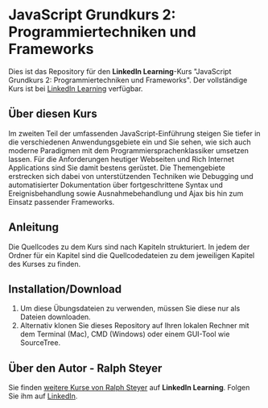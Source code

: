 # JavaScript Grundkurs 2: Programmiertechniken und Frameworks
Dies ist das Repository für den **LinkedIn Learning**-Kurs "JavaScript Grundkurs 2: Programmiertechniken und Frameworks". Der vollständige Kurs ist bei [LinkedIn Learning](https://de.linkedin.com/learning/javascript-grundkurs-2-programmiertechniken-und-frameworks) verfügbar.

## Über diesen Kurs
Im zweiten Teil der umfassenden JavaScript-Einführung steigen Sie tiefer in die verschiedenen Anwendungsgebiete ein und Sie sehen, wie sich auch moderne Paradigmen mit dem Programmiersprachenklassiker umsetzen lassen. Für die Anforderungen heutiger Webseiten und Rich Internet Applications sind Sie damit bestens gerüstet. Die Themengebiete erstrecken sich dabei von unterstützenden Techniken wie Debugging und automatisierter Dokumentation über fortgeschrittene Syntax und Ereignisbehandlung sowie Ausnahmebehandlung und Ajax bis hin zum Einsatz passender Frameworks.

## Anleitung
Die Quellcodes zu dem Kurs sind nach Kapiteln strukturiert. In jedem der Ordner für ein Kapitel sind die Quellcodedateien zu dem jeweiligen Kapitel des Kurses zu finden.

## Installation/Download
1. Um diese Übungsdateien zu verwenden, müssen Sie diese nur als Dateien downloaden.
2. Alternativ klonen Sie dieses Repository auf Ihren lokalen Rechner mit dem Terminal (Mac), CMD (Windows) oder einem GUI-Tool wie SourceTree.

## Über den Autor - Ralph Steyer
Sie finden [weitere Kurse von Ralph Steyer](https://www.linkedin.com/learning/instructors/ralph-steyer) auf **LinkedIn Learning**. Folgen Sie ihm auf [LinkedIn](https://www.linkedin.com/in/ralph-steyer-a69781/?trk=lil_instructor). 
